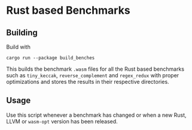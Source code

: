 # Rust based Benchmarks

## Building

Build with

```
cargo run --package build_benches
```

This builds the benchmark `.wasm` files for all the Rust based benchmarks
such as `tiny_keccak`, `reverse_complement` and `regex_redux` with proper
optimizations and stores the results in their respective directories.

## Usage

Use this script whenever a benchmark has changed or when a new Rust, LLVM or `wasm-opt`
version has been released.
